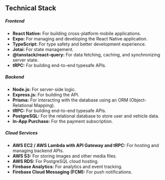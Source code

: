## Technical Stack

##### Frontend
- **React Native:** For building cross-platform mobile applications.
- **Expo:** For managing and developing the React Native application.
- **TypeScript:** For type safety and better development experience.
- **Jotai:** For state management.
- **@tanstack/react-query:** For data fetching, caching, and synchronizing server state.
- **tRPC:** For building end-to-end typesafe APIs.

##### Backend
- **Node.js:** For server-side logic.
- **Express.js:** For building the API.
- **Prisma:** For interacting with the database using an ORM (Object-Relational Mapping).
- **tRPC:** For building end-to-end typesafe APIs.
- **PostgreSQL:** For the relational database to store user and vehicle data.
- **In-App Purchase:** For the payment subscription.

##### Cloud Services
- **AWS EC2 / AWS Lambda with API Gateway and tRPC:** For hosting and managing backend APIs.
- **AWS S3:** For storing images and other media files.
- **AWS RDS:** For PostgreSQL cloud hosting.
- **Firebase Analytics:** For analytics and event tracking.
- **Firebase Cloud Messaging (FCM):** For push notifications.
